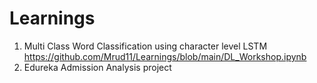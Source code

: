 # Learnings
1. Multi Class Word Classification using character level LSTM https://github.com/Mrud11/Learnings/blob/main/DL_Workshop.ipynb
2. Edureka Admission Analysis project 

